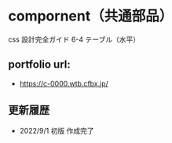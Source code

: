 # compornent（共通部品）

css 設計完全ガイド 6-4 テーブル（水平）

## portfolio url:

- https://c-0000.wtb.cfbx.jp/

## 更新履歴

- 2022/9/1 初版 作成完了
